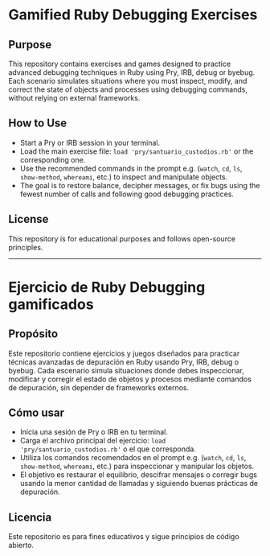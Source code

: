 
# Gamified Ruby Debugging Exercises
## Purpose
This repository contains exercises and games designed to practice advanced debugging techniques in Ruby using Pry, IRB, debug or byebug. Each scenario simulates situations where you must inspect, modify, and correct the state of objects and processes using debugging commands, without relying on external frameworks.

## How to Use
- Start a Pry or IRB session in your terminal.
- Load the main exercise file: `load 'pry/santuario_custodios.rb'` or the corresponding one.
- Use the recommended commands in the prompt e.g. (`watch`, `cd`, `ls`, `show-method`, `whereami`, etc.) to inspect and manipulate objects.
- The goal is to restore balance, decipher messages, or fix bugs using the fewest number of calls and following good debugging practices.

## License
This repository is for educational purposes and follows open-source principles.

_____

# Ejercicio de Ruby Debugging gamificados
## Propósito
Este repositorio contiene ejercicios y juegos diseñados para practicar técnicas avanzadas de depuración en Ruby usando Pry, IRB, debug o byebug. Cada escenario simula situaciones donde debes inspeccionar, modificar y corregir el estado de objetos y procesos mediante comandos de depuración, sin depender de frameworks externos.

## Cómo usar
- Inicia una sesión de Pry o IRB en tu terminal.
- Carga el archivo principal del ejercicio: `load 'pry/santuario_custodios.rb'` o el que corresponda.
- Utiliza los comandos recomendados en el prompt e.g. (`watch`, `cd`, `ls`, `show-method`, `whereami`, etc.) para inspeccionar y manipular los objetos.
- El objetivo es restaurar el equilibrio, descifrar mensajes o corregir bugs usando la menor cantidad de llamadas y siguiendo buenas prácticas de depuración.

## Licencia
Este repositorio es para fines educativos y sigue principios de código abierto.
